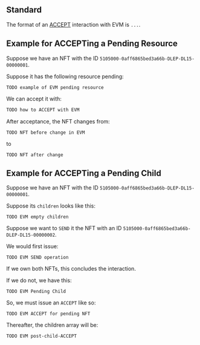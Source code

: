 ## Standard

The format of an [ACCEPT](../abstract/interactions/accept.md) interaction with EVM is `...`.


## Example for ACCEPTing a Pending Resource

Suppose we have an NFT with the ID `5105000-0aff6865bed3a66b-DLEP-DL15-00000001`.

Suppose it has the following resource pending:

```
TODO example of EVM pending resource
```

We can accept it with:

```txt
TODO how to ACCEPT with EVM
```

After acceptance, the NFT changes from:

```
TODO NFT before change in EVM
```

to

```
TODO NFT after change
```

## Example for ACCEPTing a Pending Child

Suppose we have an NFT with the ID `5105000-0aff6865bed3a66b-DLEP-DL15-00000001`.

Suppose its `children` looks like this:

```
TODO EVM empty children
```

Suppose we want to `SEND` it the NFT with an ID `5105000-0aff6865bed3a66b-DLEP-DL15-00000002`.

We would first issue:

```
TODO EVM SEND operation
```

If we own both NFTs, this concludes the interaction.

If we do not, we have this:

```
TODO EVM Pending Child
```

So, we must issue an `ACCEPT` like so:

```
TODO EVM ACCEPT for pending NFT
```

Thereafter, the children array will be:

```
TODO EVM post-child-ACCEPT
```
